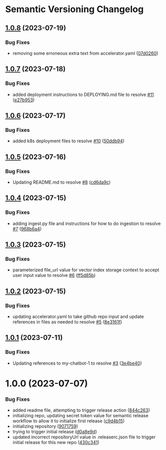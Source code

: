 # Semantic Versioning Changelog

## [1.0.8](https://github.com/afewell/qabot-1-accelerator/compare/v1.0.7...v1.0.8) (2023-07-19)


### Bug Fixes

* removing some erroneous extra text from accelerator.yaml ([07d0260](https://github.com/afewell/qabot-1-accelerator/commit/07d0260ce25d2aa0f451a0cdd815f0cd0f6d31ec))

## [1.0.7](https://github.com/afewell/qabot-1-accelerator/compare/v1.0.6...v1.0.7) (2023-07-18)


### Bug Fixes

* added deployment instructions to DEPLOYING.md file to resolve [#11](https://github.com/afewell/qabot-1-accelerator/issues/11) ([e27b953](https://github.com/afewell/qabot-1-accelerator/commit/e27b953d06de64339ed9a7e39939cd4b4d0a611d))

## [1.0.6](https://github.com/afewell/qabot-1-accelerator/compare/v1.0.5...v1.0.6) (2023-07-17)


### Bug Fixes

* added k8s deployment files to resolve [#10](https://github.com/afewell/qabot-1-accelerator/issues/10) ([50ddb94](https://github.com/afewell/qabot-1-accelerator/commit/50ddb940a086ae046c9175133c521c2f093987d8))

## [1.0.5](https://github.com/afewell/qabot-1-accelerator/compare/v1.0.4...v1.0.5) (2023-07-16)


### Bug Fixes

* Updating README.md to resolve [#8](https://github.com/afewell/qabot-1-accelerator/issues/8) ([cd6da9c](https://github.com/afewell/qabot-1-accelerator/commit/cd6da9ccc6ad08fc827435d0827f92f7bc5ce0d4))

## [1.0.4](https://github.com/afewell/qabot-1-accelerator/compare/v1.0.3...v1.0.4) (2023-07-15)


### Bug Fixes

* adding ingest.py file and instructions for how to do ingestion to resolve [#7](https://github.com/afewell/qabot-1-accelerator/issues/7) ([968b6a4](https://github.com/afewell/qabot-1-accelerator/commit/968b6a43be7bb34fc4fbd03e7381fd00c92073dc))

## [1.0.3](https://github.com/afewell/qabot-1-accelerator/compare/v1.0.2...v1.0.3) (2023-07-15)


### Bug Fixes

* parameterized file_url value for vector index storage context to accept user input value to resolve [#6](https://github.com/afewell/qabot-1-accelerator/issues/6) ([ff5d85b](https://github.com/afewell/qabot-1-accelerator/commit/ff5d85b7ac3d2e485a85b0dcdbcb1b950c5b2d46))

## [1.0.2](https://github.com/afewell/qabot-1-accelerator/compare/v1.0.1...v1.0.2) (2023-07-15)


### Bug Fixes

* updating accelerator.yaml to take github repo input and update references in files as needed to resolve [#5](https://github.com/afewell/qabot-1-accelerator/issues/5) ([8e3161f](https://github.com/afewell/qabot-1-accelerator/commit/8e3161f54bf37a068234bd43c20561f58a79110f))

## [1.0.1](https://github.com/afewell/chatbot-1-accelerator/compare/v1.0.0...v1.0.1) (2023-07-11)


### Bug Fixes

* Updating references to my-chatbot-1 to resolve [#3](https://github.com/afewell/chatbot-1-accelerator/issues/3) ([3e4be40](https://github.com/afewell/chatbot-1-accelerator/commit/3e4be408c6cd1b64f9e75dd0765a6bb8ca8f8793))

# 1.0.0 (2023-07-07)


### Bug Fixes

* added readme file, attempting to trigger release action ([844c263](https://github.com/afewell/chatbot-1-accelerator/commit/844c2631897eae82bbd729a5e029b173b9c99418))
* initializing repo, updating secret token value for semantic release workflow to allow it to initialize first release ([c9d4b15](https://github.com/afewell/chatbot-1-accelerator/commit/c9d4b155725c019cd6e89ee522b1a2538d536117))
* initializing repository ([9071759](https://github.com/afewell/chatbot-1-accelerator/commit/907175911e07c8d63d31ebdd79c6e21f9188b6ed))
* trying to trigger initial release ([d0a8e9d](https://github.com/afewell/chatbot-1-accelerator/commit/d0a8e9d004510f874d187a66374e9056dc7f11de))
* updated incorrect repositoryUrl value in .releaserc.json file to trigger initial release for this new repo ([430c341](https://github.com/afewell/chatbot-1-accelerator/commit/430c34155e0b8408976329e28c154259bbdd4a1a))
